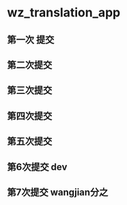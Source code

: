 # wz_translation_app

## 第一次 提交 

## 第二次提交

## 第三次提交

## 第四次提交

## 第五次提交

## 第6次提交  dev

## 第7次提交  wangjian分之

